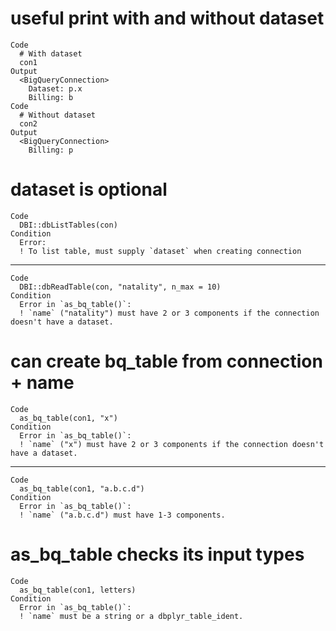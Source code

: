 # useful print with and without dataset

    Code
      # With dataset
      con1
    Output
      <BigQueryConnection>
        Dataset: p.x
        Billing: b
    Code
      # Without dataset
      con2
    Output
      <BigQueryConnection>
        Billing: p

# dataset is optional

    Code
      DBI::dbListTables(con)
    Condition
      Error:
      ! To list table, must supply `dataset` when creating connection

---

    Code
      DBI::dbReadTable(con, "natality", n_max = 10)
    Condition
      Error in `as_bq_table()`:
      ! `name` ("natality") must have 2 or 3 components if the connection doesn't have a dataset.

# can create bq_table from connection + name

    Code
      as_bq_table(con1, "x")
    Condition
      Error in `as_bq_table()`:
      ! `name` ("x") must have 2 or 3 components if the connection doesn't have a dataset.

---

    Code
      as_bq_table(con1, "a.b.c.d")
    Condition
      Error in `as_bq_table()`:
      ! `name` ("a.b.c.d") must have 1-3 components.

# as_bq_table checks its input types

    Code
      as_bq_table(con1, letters)
    Condition
      Error in `as_bq_table()`:
      ! `name` must be a string or a dbplyr_table_ident.

